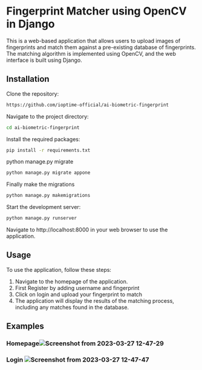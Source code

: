 # Fingerprint Matcher using OpenCV in Django

This is a web-based application that allows users to upload images of fingerprints and match them against a pre-existing database of fingerprints. The matching algorithm is implemented using OpenCV, and the web interface is built using Django.

## Installation

Clone the repository:

```sh
https://github.com/ioptime-official/ai-biometric-fingerprint
```
Navigate to the project directory:

```sh
cd ai-biometric-fingerprint
```
Install the required packages:
```sh
pip install -r requirements.txt
```
python manage.py migrate
```sh
python manage.py migrate appone
```
Finally make the migrations
```sh
python manage.py makemigrations
```
Start the development server:
```sh
python manage.py runserver
```
Navigate to http://localhost:8000 in your web browser to use the application.
## Usage
To use the application, follow these steps:

1. Navigate to the homepage of the application.
2. First Register by adding username and fingerprint
3. Click on login and upload your fingerprint to match 
4. The application will display the results of the matching process, including any matches found in the database.

## Examples
### Homepage![Screenshot from 2023-03-27 12-47-29](https://user-images.githubusercontent.com/50315486/227875382-81eeb2b7-1aa6-4af7-8dbc-fc5485a33195.png)

### Login ![Screenshot from 2023-03-27 12-47-47](https://user-images.githubusercontent.com/50315486/227875458-9125714f-51e3-4f15-8c3a-76082fe138bc.png)


